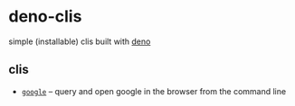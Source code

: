 # deno-clis

simple (installable) clis built with [deno](https://deno.land/)

## clis

- [`google`](./google) – query and open google in the browser from the command
  line
